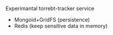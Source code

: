 Experimantal torrebt-tracker service

  + Mongoid+GridFS (persistence)
  + Redis (keep sensitive data in memory)
